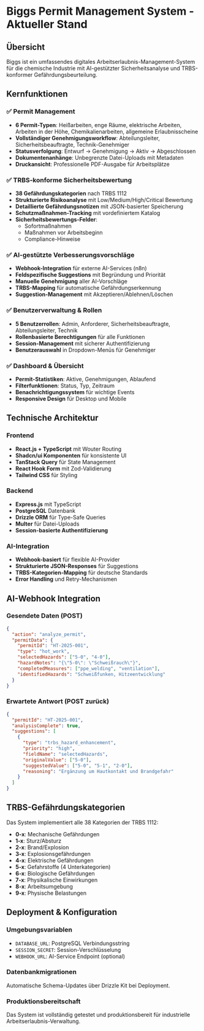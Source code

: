 # Biggs Permit Management System - Aktueller Stand

## Übersicht
Biggs ist ein umfassendes digitales Arbeitserlaubnis-Management-System für die chemische Industrie mit AI-gestützter Sicherheitsanalyse und TRBS-konformer Gefährdungsbeurteilung.

## Kernfunktionen

### ✅ Permit Management
- **6 Permit-Typen**: Heißarbeiten, enge Räume, elektrische Arbeiten, Arbeiten in der Höhe, Chemikalienarbeiten, allgemeine Erlaubnisscheine
- **Vollständiger Genehmigungsworkflow**: Abteilungsleiter, Sicherheitsbeauftragte, Technik-Genehmiger
- **Statusverfolgung**: Entwurf → Genehmigung → Aktiv → Abgeschlossen
- **Dokumentenanhänge**: Unbegrenzte Datei-Uploads mit Metadaten
- **Druckansicht**: Professionelle PDF-Ausgabe für Arbeitsplätze

### ✅ TRBS-konforme Sicherheitsbewertung
- **38 Gefährdungskategorien** nach TRBS 1112
- **Strukturierte Risikoanalyse** mit Low/Medium/High/Critical Bewertung
- **Detaillierte Gefährdungsnotizen** mit JSON-basierter Speicherung
- **Schutzmaßnahmen-Tracking** mit vordefiniertem Katalog
- **Sicherheitsbewertungs-Felder**:
  - Sofortmaßnahmen
  - Maßnahmen vor Arbeitsbeginn  
  - Compliance-Hinweise

### ✅ AI-gestützte Verbesserungsvorschläge
- **Webhook-Integration** für externe AI-Services (n8n)
- **Feldspezifische Suggestions** mit Begründung und Priorität
- **Manuelle Genehmigung** aller AI-Vorschläge
- **TRBS-Mapping** für automatische Gefährdungserkennung
- **Suggestion-Management** mit Akzeptieren/Ablehnen/Löschen

### ✅ Benutzerverwaltung & Rollen
- **5 Benutzerrollen**: Admin, Anforderer, Sicherheitsbeauftragte, Abteilungsleiter, Technik
- **Rollenbasierte Berechtigungen** für alle Funktionen
- **Session-Management** mit sicherer Authentifizierung
- **Benutzerauswahl** in Dropdown-Menüs für Genehmiger

### ✅ Dashboard & Übersicht
- **Permit-Statistiken**: Aktive, Genehmigungen, Ablaufend
- **Filterfunktionen**: Status, Typ, Zeitraum
- **Benachrichtigungssystem** für wichtige Events
- **Responsive Design** für Desktop und Mobile

## Technische Architektur

### Frontend
- **React.js + TypeScript** mit Wouter Routing
- **Shadcn/ui Komponenten** für konsistente UI
- **TanStack Query** für State Management
- **React Hook Form** mit Zod-Validierung
- **Tailwind CSS** für Styling

### Backend
- **Express.js** mit TypeScript
- **PostgreSQL** Datenbank
- **Drizzle ORM** für Type-Safe Queries
- **Multer** für Datei-Uploads
- **Session-basierte Authentifizierung**

### AI-Integration
- **Webhook-basiert** für flexible AI-Provider
- **Strukturierte JSON-Responses** für Suggestions
- **TRBS-Kategorien-Mapping** für deutsche Standards
- **Error Handling** und Retry-Mechanismen

## AI-Webhook Integration

### Gesendete Daten (POST)
```json
{
  "action": "analyze_permit",
  "permitData": {
    "permitId": "HT-2025-001",
    "type": "hot_work",
    "selectedHazards": ["5-0", "4-0"],
    "hazardNotes": "{\"5-0\": \"Schweißrauch\"}",
    "completedMeasures": ["ppe_welding", "ventilation"],
    "identifiedHazards": "Schweißfunken, Hitzeentwicklung"
  }
}
```

### Erwartete Antwort (POST zurück)
```json
{
  "permitId": "HT-2025-001",
  "analysisComplete": true,
  "suggestions": [
    {
      "type": "trbs_hazard_enhancement",
      "priority": "high",
      "fieldName": "selectedHazards",
      "originalValue": ["5-0"],
      "suggestedValue": ["5-0", "5-1", "2-0"],
      "reasoning": "Ergänzung um Hautkontakt und Brandgefahr"
    }
  ]
}
```

## TRBS-Gefährdungskategorien
Das System implementiert alle 38 Kategorien der TRBS 1112:
- **0-x**: Mechanische Gefährdungen
- **1-x**: Sturz/Absturz
- **2-x**: Brand/Explosion
- **3-x**: Explosionsgefährdungen
- **4-x**: Elektrische Gefährdungen
- **5-x**: Gefahrstoffe (4 Unterkategorien)
- **6-x**: Biologische Gefährdungen
- **7-x**: Physikalische Einwirkungen
- **8-x**: Arbeitsumgebung
- **9-x**: Physische Belastungen

## Deployment & Konfiguration

### Umgebungsvariablen
- `DATABASE_URL`: PostgreSQL Verbindungsstring
- `SESSION_SECRET`: Session-Verschlüsselung
- `WEBHOOK_URL`: AI-Service Endpoint (optional)

### Datenbankmigrationen
Automatische Schema-Updates über Drizzle Kit bei Deployment.

### Produktionsbereitschaft
Das System ist vollständig getestet und produktionsbereit für industrielle Arbeitserlaubnis-Verwaltung.
